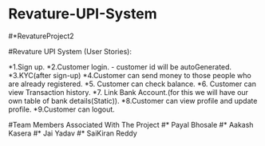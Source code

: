# Revature-UPI-System
#*RevatureProject2 

#Revature UPI System (User Stories):

*1.Sign up.
*2.Customer login.
	- customer id will be autoGenerated.
*3.KYC(after sign-up)
*4.Customer can send money to those people who are already registered.
*5. Customer can check balance.
*6. Customer can view Transaction history.
*7. Link Bank Account.(for this we will have our own table of bank details(Static)).
*8.Customer can view profile and update profile.
*9.Customer can logout.

#Team Members Associated With The Project
#* Payal Bhosale
#* Aakash Kasera
#* Jai Yadav
#* SaiKiran Reddy 
